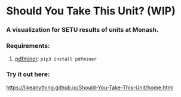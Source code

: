 # Should You Take This Unit? (WIP)
### A visualization for SETU results of units at Monash.

### Requirements:
1.  [pdfminer](https://euske.github.io/pdfminer/): `pip3 install pdfminer`


### Try it out here:
https://likeanything.github.io/Should-You-Take-This-Unit/home.html
